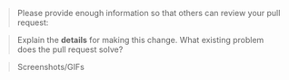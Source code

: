 <!--

Some key notes before you open a MR:

 1. Select which branch should this MR be merged in? By default, you should always merge to the develop branch.
 2. MR name follows [convention](http://karma-runner.github.io/4.0/dev/git-commit-msg.html)
 3. All tests pass locally, UI and Unit tests
 4. All business logic and validations must be on the server-side
 5. Update necessary Documentation
 6. Put `:gitmoji: TG-XXX #done` in your comment to auto-close the issue that your MR fixes (or `:gitmoji: closes #XXXX` if using GitLab issues)


Also, if you're new here

- Contribution Guide => https://gitlab.com/monogramm/vue-symfony-starter/blob/master/CONTRIBUTING.md

-->

> Please provide enough information so that others can review your pull request:

<!-- You can skip this if you're fixing a typo or updating existing documentation -->

> Explain the **details** for making this change. What existing problem does the pull request solve?

<!-- Example: When "Adding a function to do X", explain why it is necessary to have a way to do X. -->

> Screenshots/GIFs

<!-- Add images/recordings to better visualize the change: expected/current behviour -->
